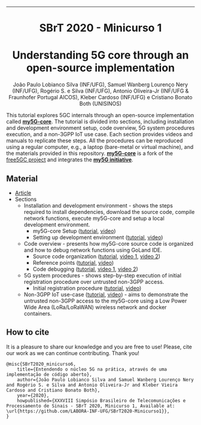 <!-- 
<div align="center">

<a href="https://github.com/LABORA-INF-UFG/my5Gcore"><img width="40%" src="./docs/figs/my5g-logo.png" alt="free5GC"/></a>

![GitHub](https://img.shields.io/github/license/LABORA-INF-UFG/my5GCore?color=blue) ![GitHub release (latest by date including pre-releases)](https://img.shields.io/github/v/release/LABORA-INF-UFG/my5GCore?include_prereleases) ![GitHub All Releases](https://img.shields.io/github/downloads/LABORA-INF-UFG/my5GCore/total) ![GitHub go.mod Go version](https://img.shields.io/github/go-mod/go-version/LABORA-INF-UFG/my5GCore) ![GitHub commit activity](https://img.shields.io/github/commit-activity/y/LABORA-INF-UFG/my5GCore) 
-->
<!-- 
![GitHub repo size](https://img.shields.io/github/repo-size/LABORA-INF-UFG/my5GCore) ![GitHub Workflow Status](https://img.shields.io/github/workflow/status/labora-inf-ufg/my5gcore/My5Gcore%20Workflow) ![GitHub last commit](https://img.shields.io/github/last-commit/LABORA-INF-UFG/my5GCore) ![GitHub contributors](https://img.shields.io/github/contributors/LABORA-INF-UFG/my5GCore)
</div>

-->

---

</div> 

<div align='center'>
  
# SBrT 2020 - Minicurso 1

# Understanding 5G core through an open-source implementation

</div>

<div align='center'>

João Paulo Lobianco Silva (INF/UFG), Samuel Wanberg Lourenço Nery (INF/UFG), Rogério S. e Silva (INF/UFG), Antonio Oliveira-Jr (INF/UFG & Fraunhofer Portugal AICOS), Kleber Cardoso (INF/UFG) e Cristiano Bonato Both (UNISINOS)

</div>

<div align='justified'>

This tutorial explores 5GC internals through an open-source implementation called [**my5G-core**](https://github.com/my5g/my5Gcore/). The tutorial is divided into sections, including installation and development environment setup, code overview, 5G system procedures execution, and a non-3GPP IoT use case. Each section provides videos and manuals to replicate these steps. All the procedures can be reproduced using a regular computer, e.g., a laptop (bare-metal or virtual machine), and the materials provided in this repository. [**my5G-core**](https://github.com/my5g/my5Gcore/) is a fork of the [free5GC project](https://github.com/free5gc/free5gc/) and integrates the [**my5G initiative**](https://github.com/my5g/).

## Material

* [Article](docs/arXiv_SBrT2020_minicurso1_final_19-11-20.pdf) 
* Sections
  * Installation and development environment - shows the steps required to install dependencies, download the source code, compile network functions, execute my5G-core and setup a local development environment.
     * my5G-core Setup ([tutorial](docs/installation-dev-env-setup/core-install.md), [video](http://youtubecom/))
     * Setting up development environment ([tutorial](docs/installation-dev-env-setup/env-install.md), [video](http://youtubecom/))
  * Code overview - presents how my5G-core source code is organized and how to debug network functions using GoLand IDE.
     * Source code organization ([tutorial](docs/code-overview/code-organization.md), [video 1](https://drive.google.com/file/d/1y45SNzbln-wm0cPXPwvU3tDpw3FbFcP5/view?usp=sharing), [video 2](https://drive.google.com/file/d/14y7f72WEy-oGF5HQPWxid4BFNSKN7YY9/view?usp=sharing))
     * Reference points ([tutorial](docs/code-overview/reference-points.md), [video](https://drive.google.com/file/d/1SnF8yxIWQ8gXE8fXKHm4xcaB6WmwD-JV/view?usp=sharing))
     * Code debugging ([tutorial](docs/code-overview/code-debugging.md), [video 1](https://drive.google.com/file/d/1V-GdTCLid8Y5ICjcPIr2-80GIIsJoUw1/view?usp=sharing), [video 2](https://drive.google.com/file/d/16qVa3_bDR4AOsF-Z41qbBmdtftmhuXnq/view?usp=sharing))
  * 5G system procedures - shows step-by-step execution of initial registration  procedure over untrusted non-3GPP access.
     * Initial registration procedure ([tutorial](docs/5gs-procedures/initial-registration-procedure.md), [video](http://youtubecom/))
     <!-- * PDU session establishment procedure ([tutorial](docs/5gs-procedures/pdu-session-establishment-procedure.md), [video](http://youtubecom/)) -->
  * Non-3GPP IoT use-case ([tutorial](docs/non3gpp-iot-use-case/non3gpp-iot-use-case.md), [video](http://youtubecom/)) - aims to demonstrate the untrusted non-3GPP access to the my5G-core using a Low Power Wide Area (LoRa/LoRaWAN) wireless network and docker containers.

</div>

## How to cite

It is a pleasure to share our knowledge and you are free to use! Please, cite our work as we can continue contributing. Thank you!
```
@misc{SBrT2020_minicurso6, 
    title={Entendendo o núcleo 5G na prática, através de uma implementação de código aberto},
    author={João Paulo Lobianco Silva and Samuel Wanberg Lourenço Nery and Rogério S. e Silva and Antonio Oliveira-Jr and Kleber Vieira Cardoso and Cristiano Bonato Both},
    year={2020},
    howpublished={XXXVIII Simpósio Brasileiro de Telecomunicações e Processamento de Sinais - SBrT 2020, Minicurso 1, Available at: \url{https://github.com/LABORA-INF-UFG/SBrT2020-Minicurso1}},
}
```
